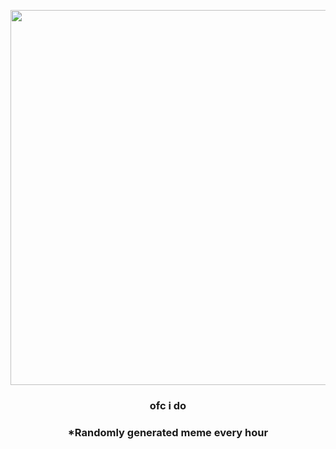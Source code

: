 <p align="center">
        <img src="https://i.redd.it/ut80g216nas81.jpg" width="600" height="600">
        </p>
        <h3 align="center">ofc i do</h3>
        <h3 align="center">*Randomly generated meme every hour</h3>
    